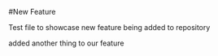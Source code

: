#New Feature

Test file to showcase new feature being added to repository

added another thing to our feature

